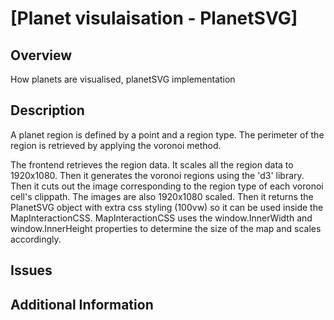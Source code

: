 # [Planet visulaisation - PlanetSVG]

## Overview
How planets are visualised, planetSVG implementation

## Description
A planet region is defined by a point and a region type. The perimeter of the region is retrieved by applying the voronoi method.

The frontend retrieves the region data. It scales all the region data to 1920x1080. Then it generates the voronoi regions using the 'd3' library. Then it cuts out the image corresponding to the region type of each voronoi cell's clippath. The images are also 1920x1080 scaled. Then it returns the PlanetSVG object with extra css styling (100vw) so it can be used inside the MapInteractionCSS. MapInteractionCSS uses the window.InnerWidth and window.InnerHeight properties to determine the size of the map and scales accordingly.

## Issues

## Additional Information
